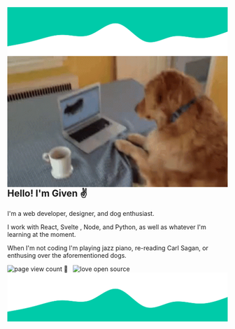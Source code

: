 <img align="top" alt="wave design" src="./images/wave_bottom.svg" />

<img align="right" height="300px" alt="dog hitting his computer" src="./images/dog.gif" />

## Hello! I'm Given ✌️

I'm a web developer, designer, and dog enthusiast.

I work with React, Svelte , Node, and Python, as well as whatever I'm learning at the moment.

When I'm not coding I'm playing jazz piano, re-reading Carl Sagan, or enthusing over the aforementioned dogs.


<div>
 <img align="left" alt="page view count" src="https://gpvc.arturio.dev/tinkoh" />
 <span align="center">&nbsp;🚀&nbsp;&nbsp;</span>
 <img alt="love open source" src="https://badges.frapsoft.com/os/v3/open-source.png?v=103" />  
 <!--  <img alt="ask me anything" src="https://img.shields.io/badge/Ask%20me-anything-1abc9c.svg" /> -->
</div>

<img align="bottom" alt="wave design" src="./images/wave_top.svg" />
